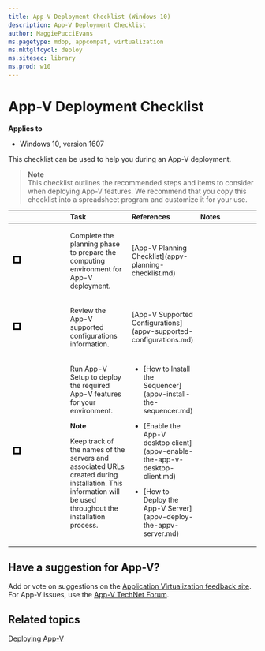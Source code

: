 ```yaml
---
title: App-V Deployment Checklist (Windows 10)
description: App-V Deployment Checklist
author: MaggiePucciEvans
ms.pagetype: mdop, appcompat, virtualization
ms.mktglfcycl: deploy
ms.sitesec: library
ms.prod: w10
---
```



# App-V Deployment Checklist

**Applies to**
-   Windows 10, version 1607

This checklist can be used to help you during an App-V deployment.

>**Note**<br>
This checklist outlines the recommended steps and items to consider when deploying App-V features. We recommend that you copy this checklist into a spreadsheet program and customize it for your use.

<table>
<colgroup>
<col width="25%" />
<col width="25%" />
<col width="25%" />
<col width="25%" />
</colgroup>
<thead>
<tr class="header">
<th align="left"></th>
<th align="left">Task</th>
<th align="left">References</th>
<th align="left">Notes</th>
</tr>
</thead>
<tbody>
<tr class="odd">
<td align="left"><img src="images/checklistbox.gif" alt="Checklist box" /></td>
<td align="left"><p>Complete the planning phase to prepare the computing environment for App-V deployment.</p></td>
<td align="left"><p>[App-V Planning Checklist](appv-planning-checklist.md)</p></td>
<td align="left"><p></p></td>
</tr>
<tr class="even">
<td align="left"><img src="images/checklistbox.gif" alt="Checklist box" /></td>
<td align="left"><p>Review the App-V supported configurations information.</p></td>
<td align="left"><p>[App-V Supported Configurations](appv-supported-configurations.md)</p></td>
<td align="left"><p></p></td>
</tr>
<tr class="odd">
<td align="left"><img src="images/checklistbox.gif" alt="Checklist box" /></td>
<td align="left"><p>Run App-V Setup to deploy the required App-V features for your environment.</p>
<div class="alert">
<strong>Note</strong>  
<p>Keep track of the names of the servers and associated URLs created during installation. This information will be used throughout the installation process.</p>
</div>
<div>
 
</div></td>
<td align="left"><p></p>
<ul>
<li><p>[How to Install the Sequencer](appv-install-the-sequencer.md)</p></li>
<li><p>[Enable the App-V desktop client](appv-enable-the-app-v-desktop-client.md)</p></li>
<li><p>[How to Deploy the App-V Server](appv-deploy-the-appv-server.md)</p></li>
</ul></td>
<td align="left"><p></p></td>
</tr>
</tbody>
</table>

## Have a suggestion for App-V?


Add or vote on suggestions on the [Application Virtualization feedback site](http://appv.uservoice.com/forums/280448-microsoft-application-virtualization).<br>For App-V issues, use the [App-V TechNet Forum](https://social.technet.microsoft.com/Forums/en-US/home?forum=mdopappv).

## Related topics

[Deploying App-V](appv-deploying-appv.md)
